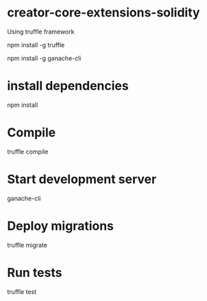 # creator-core-extensions-solidity

Using truffle framework

npm install -g truffle

npm install -g ganache-cli

# install dependencies
npm install

# Compile
truffle compile

# Start development server
ganache-cli

# Deploy migrations
truffle migrate

# Run tests
truffle test

